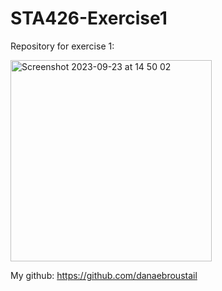 # STA426-Exercise1

Repository for exercise 1:

<img width="322" alt="Screenshot 2023-09-23 at 14 50 02" src="https://github.com/danaebroustail/STA426-Exercise1/assets/72189779/8c0f702c-1dc5-41f1-9cbb-317bcc6b94bd">

My github: https://github.com/danaebroustail
